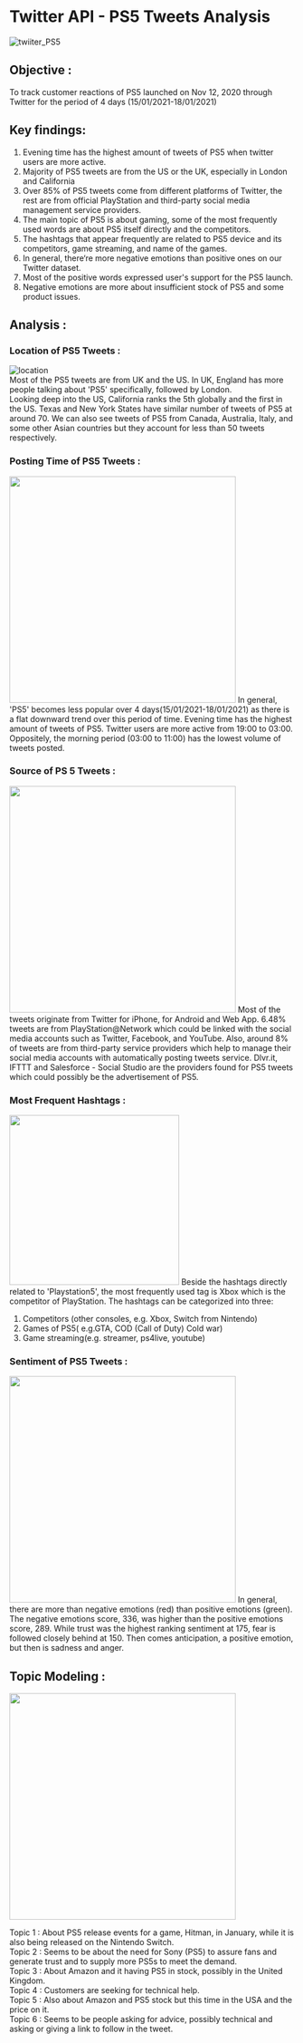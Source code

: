 # Twitter API - PS5 Tweets Analysis

![twiiter_PS5](https://external-content.duckduckgo.com/iu/?u=https%3A%2F%2Ftse1.mm.bing.net%2Fth%3Fid%3DOIP.MsXmkzRTiCJU5Dxm7a0SJQHaDt%26pid%3DApi&f=1)

## Objective :
To track customer reactions of PS5 launched on Nov 12, 2020 through Twitter for the period of 4 days (15/01/2021-18/01/2021)

## Key findings:
1) Evening time has the highest amount of tweets of PS5 when twitter users are more active.
2) Majority of PS5 tweets are from the US or the UK, especially in London and California
3) Over 85% of PS5 tweets come from different platforms of Twitter, the rest are from 
   official PlayStation and third-party social media management service providers.
4) The main topic of PS5 is about gaming, some of the most frequently used words are
   about PS5 itself directly and the competitors.
5) The hashtags that appear frequently are related to PS5 device and its competitors, 
   game streaming, and name of the games.
6) In general, there‘re more negative emotions than positive ones on our Twitter dataset.
7) Most of the positive words expressed user's support for the PS5 launch.
8) Negative emotions are more about insufficient stock of PS5 and some product issues.

## Analysis : 

### Location of PS5 Tweets :
![location](/images/location_tweets.png)  
Most of the PS5 tweets are from UK and the US. In UK, England has more people talking about 'PS5' specifically, followed by London.  
Looking deep into the US, California ranks the 5th globally and the first in the US. Texas and New York States have similar number of tweets of PS5 at around 70. We can also see tweets of PS5 from Canada, Australia, Italy, and some other Asian countries but they account for less than 50 tweets respectively.

### Posting Time of PS5 Tweets : 
<img src="/images/Frequency_of_tweet.png" width="400">  
In general, 'PS5' becomes less popular over 4 days(15/01/2021-18/01/2021) as there is a flat downward trend over this period of time. Evening time has the highest amount of tweets of PS5. Twitter users are more active from 19:00 to 03:00. Oppositely, the morning period (03:00 to 11:00) has the lowest volume of tweets posted.

### Source of PS 5 Tweets :
<img src="/images/source_PS5.png" width="400">  
Most of the tweets originate from Twitter for iPhone, for Android and Web App. 6.48% tweets are from PlayStation@Network which could be linked with the social media accounts such as Twitter, Facebook, and YouTube. Also, around 8% of tweets are from third-party service providers which help to manage their social media accounts with automatically posting tweets service. Dlvr.it, IFTTT and Salesforce - Social Studio are the providers found for PS5 tweets which could possibly be the advertisement of PS5.

### Most Frequent Hashtags : 
<img src="/images/hashtags.png" width="300">    
Beside the hashtags directly related to 'Playstation5', the most frequently used tag is Xbox which is the competitor of PlayStation. The hashtags can be categorized into three:  

1. Competitors (other consoles, e.g. Xbox, Switch from Nintendo)  
2. Games of PS5( e.g.GTA, COD (Call of Duty) Cold war)  
3. Game streaming(e.g. streamer, ps4live, youtube)  

### Sentiment of PS5 Tweets : 
<img src="/images/sentiment_PS5.png" width="400">   
In general, there are more than negative emotions (red) than positive emotions (green). The negative emotions score, 336, was higher than the positive emotions score, 289. While trust was the highest ranking sentiment at 175, fear is followed closely behind at 150. Then comes anticipation, a positive emotion, but then is sadness and anger.

## Topic Modeling :
<img src="/images/topic_modeling.png" width="400"> 

Topic 1 : About PS5 release events for a game, Hitman, in January, while it is also being released on the Nintendo Switch.  
Topic 2 : Seems to be about the need for Sony (PS5) to assure fans and generate trust and to supply more PS5s to meet the demand.  
Topic 3 : About Amazon and it having PS5 in stock, possibly in the United Kingdom.   
Topic 4 : Customers are seeking for technical help.   
Topic 5 : Also about Amazon and PS5 stock but this time in the USA and the price on it.  
Topic 6 : Seems to be people asking for advice, possibly technical and asking or giving a link to follow in the tweet.  

